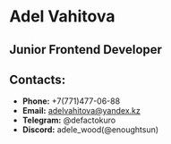 # Adel Vahitova
## Junior Frontend Developer
## Contacts:
* __Phone:__ +7(771)477-06-88
* __Email:__ adelvahitova@yandex.kz
* __Telegram:__ @defactokuro
* __Discord:__ adele_wood(@enoughtsun)
